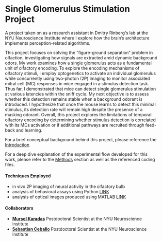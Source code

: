 # Single Glomerulus Stimulation Project

A project taken on as a research assistant in Dmitry Rinberg's lab at the NYU Neuroscience Institute where I explore how the brain’s architecture implements perception-related algorithms.

This project focuses on solving the “figure-ground separation” problem in olfaction, investigating how signals are extracted amid dynamic background odors. My work examines how a single glomerulus acts as a fundamental unit of olfactory encoding. To explore the encoding mechanisms of olfactory stimuli, I employ optogenetics to activate an individual glomerulus while concurrently using two-photon (2P) imaging to monitor associated mitral cell (MC) responses in mice engaged in a stimulus detection task. Thus far, I demonstrated that mice can detect single glomerulus stimulation at various latencies within the sniff cycle. My next objective is to assess whether this detection remains stable when a background odorant is introduced. I hypothesize that once the mouse learns to detect this minimal stimulus, its detection rate will remain high despite the presence of a masking odorant. Overall, this project explores the limitations of temporal olfactory encoding by determining whether stimulus detection is correlated with its MCs activation or if additional pathways are recruited through feed-back and learning.

For a brief conceptual background behind this project, please reference the [Introduction](https://github.com/Ekaterina-Koulakova/Single-Glomerulus-Stimulation/blob/main/Introduction.md).

For a deep dive explanation of the experimental flow developed for this work, please refer to the [Methods](https://github.com/Ekaterina-Koulakova/Single-Glomerulus-Stimulation/tree/main/Methods) section as well as the referenced coding files.

#### Techniques Employed

* in vivo 2P imaging of neural activity in the olfactory bulb 
* analysis of behavioral assays using Python [LINK](https://github.com/Ekaterina-Koulakova/Single-Glomerulus-Stimulation/tree/main/Methods/2_Behavioral_Training)
* analysis of optical images produced using MATLAB [LINK](https://github.com/Ekaterina-Koulakova/Single-Glomerulus-Stimulation/tree/main/Methods/1_Passive_Imaging)

#### Collaborators

* **[Mursel Karadas](https://scholar.google.dk/citations?user=9hQ-FLgAAAAJ&hl=en)** Postdoctoral Scientist at the NYU Neuroscience Institute
* **[Sebastian Ceballo](https://scholar.google.es/citations?user=A5-1OGYAAAAJ&hl=th)** Postdoctoral Scientist at the NYU Neuroscience Institute

